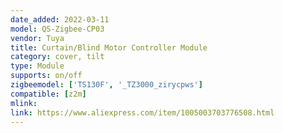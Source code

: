 ```yaml
---
date_added: 2022-03-11
model: QS-Zigbee-CP03
vendor: Tuya
title: Curtain/Blind Motor Controller Module
category: cover, tilt
type: Module
supports: on/off
zigbeemodel: ['TS130F', '_TZ3000_zirycpws']
compatible: [z2m]
mlink: 
link: https://www.aliexpress.com/item/1005003703776508.html
---
```


